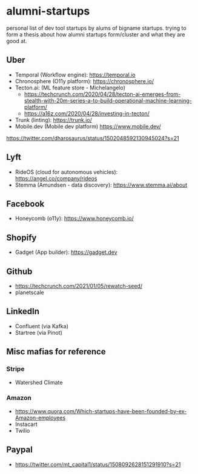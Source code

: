 # alumni-startups

personal list of dev tool startups by alums of bigname startups. trying to form a thesis about how alumni startups form/cluster and what they are good at.

## Uber

- Temporal (Workflow engine): https://temporal.io
- Chronosphere (O11y platform): https://chronosphere.io/ 
- Tecton.ai: (ML feature store - Michelangelo)
  - https://techcrunch.com/2020/04/28/tecton-ai-emerges-from-stealth-with-20m-series-a-to-build-operational-machine-learning-platform/
  - https://a16z.com/2020/04/28/investing-in-tecton/
- Trunk (linting): https://trunk.io/
- Mobile.dev (Mobile dev platform) https://www.mobile.dev/

https://twitter.com/dharosaurus/status/1502048592130945024?s=21

## Lyft

- RideOS (cloud for autonomous vehicles): https://angel.co/company/rideos
- Stemma (Amundsen - data discovery): https://www.stemma.ai/about

## Facebook

- Honeycomb (o11y): https://www.honeycomb.io/

## Shopify

- Gadget (App builder): https://gadget.dev

## Github

- https://techcrunch.com/2021/01/05/rewatch-seed/
- planetscale

## LinkedIn

- Confluent (via Kafka)
- Startree (via Pinot)


## Misc mafias for reference

### Stripe

- Watershed Climate

### Amazon

- https://www.quora.com/Which-startups-have-been-founded-by-ex-Amazon-employees
- Instacart
- Twilio


## Paypal

- https://twitter.com/mt_capital1/status/1508092628151291910?s=21
